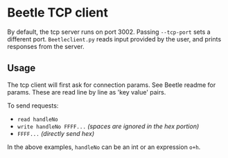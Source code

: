 # Beetle TCP client

By default, the tcp server runs on port 3002. Passing ```--tcp-port``` sets
a different port. ```Beetleclient.py``` reads input provided by the user,
and prints responses from the server.

## Usage

The tcp client will first ask for connection params. See Beetle readme for
params. These are read line by line as 'key value' pairs.

To send requests:

* ```read handleNo```
* ```write handleNo FFFF...``` *(spaces are ignored in the hex portion)*
* ```FFFF...``` *(directly send hex)*

In the above examples, ```handleNo``` can be an int or an expression ```o+h```.